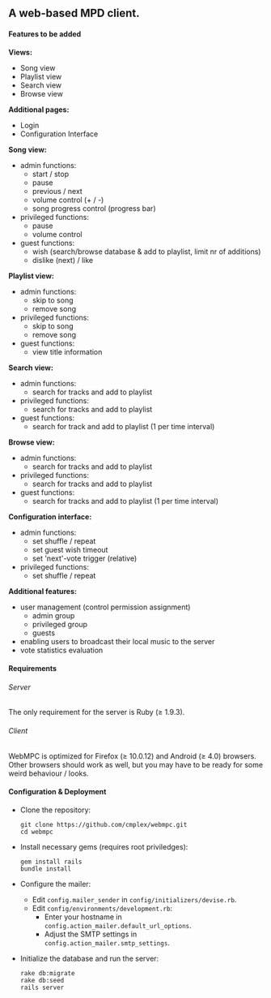 ## A web-based MPD client. ##


#### Features to be added ####

**Views:**

* Song view
* Playlist view
* Search view
* Browse view

**Additional pages:**

* Login
* Configuration Interface


**Song view:**

* admin functions:
	+ start / stop
	+ pause
	+ previous / next
	+ volume control (+ / -)
	+ song progress control (progress bar)
* privileged functions:
	+ pause
	+ volume control
* guest functions:
	+ wish (search/browse database & add to playlist, limit nr of additions)
	+ dislike (next) / like


**Playlist view:**

* admin functions:
	+ skip to song
	+ remove song
* privileged functions:
	+ skip to song
	+ remove song
* guest functions:
	+ view title information


**Search view:**

* admin functions:
	+ search for tracks and add to playlist
* privileged functions:
	+ search for tracks and add to playlist
* guest functions:
	+ search for track and add to playlist (1 per time interval)


**Browse view:**
* admin functions:
	+ search for tracks and add to playlist
* privileged functions:
	+ search for tracks and add to playlist
* guest functions:
	+ search for tracks and add to playlist (1 per time interval)


**Configuration interface:**
* admin functions:
	+ set shuffle / repeat
	+ set guest wish timeout
	+ set 'next'-vote trigger (relative)
* privileged functions:
	+ set shuffle / repeat


**Additional features:**
* user management (control permission assignment)
	+ admin group
	+ privileged group
	+ guests
* enabling users to broadcast their local music to the server
* vote statistics evaluation



#### Requirements ####

###### Server ######
The only requirement for the server is Ruby (&ge; 1.9.3).

###### Client ######
WebMPC is optimized for Firefox (&ge; 10.0.12) and Android (&ge; 4.0) browsers. Other browsers should
work as well, but you may have to be ready for some weird behaviour / looks.



#### Configuration &amp; Deployment ####
* Clone the repository:

    ```
    git clone https://github.com/cmplex/webmpc.git
    cd webmpc
    ```

* Install necessary gems (requires root priviledges):

    ```
    gem install rails
    bundle install
    ```

* Configure the mailer:

    * Edit `config.mailer_sender` in `config/initializers/devise.rb`.
    * Edit `config/environments/development.rb`:
        * Enter your hostname in `config.action_mailer.default_url_options`.
        * Adjust the SMTP settings in `config.action_mailer.smtp_settings`.

* Initialize the database and run the server:

    ```
    rake db:migrate
    rake db:seed
    rails server
    ```
